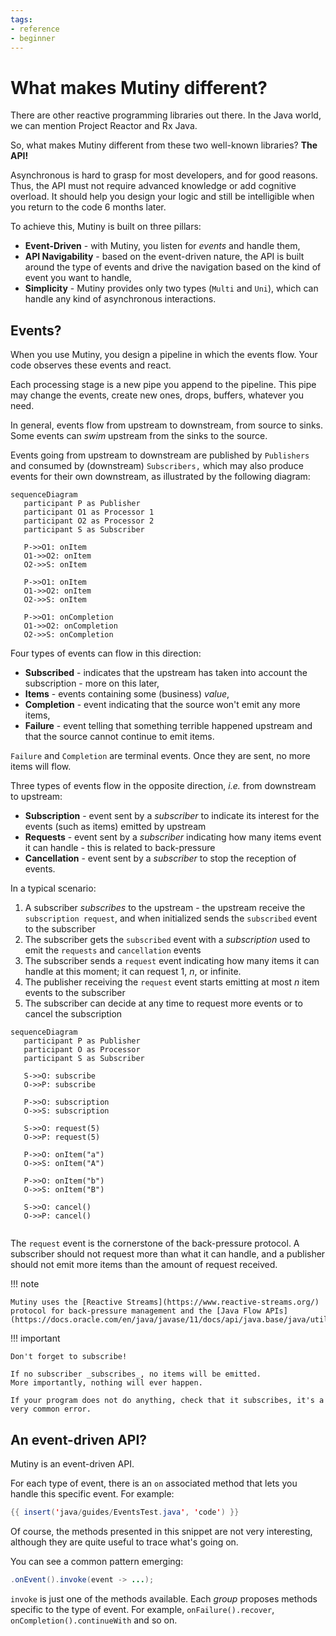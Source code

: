 ```yaml
---
tags:
- reference
- beginner
---
```


# What makes Mutiny different?

There are other reactive programming libraries out there.
In the Java world,  we can mention Project Reactor and Rx Java.

So, what makes Mutiny different from these two well-known libraries?
**The API!**

Asynchronous is hard to grasp for most developers, and for good reasons.
Thus, the API must not require advanced knowledge or add cognitive overload.
It should help you design your logic and still be intelligible when you return to the code 6 months later.

To achieve this, Mutiny is built on three pillars:

- **Event-Driven** - with Mutiny, you listen for _events_ and handle them,
- **API Navigability** - based on the event-driven nature, the API is built around the type of events and drive the navigation based on the kind of event you want to handle,
- **Simplicity** - Mutiny provides only two types (`Multi` and `Uni`), which can handle any kind of asynchronous interactions.

## Events?

When you use Mutiny, you design a pipeline in which the events flow.
Your code observes these events and react.

Each processing stage is a new pipe you append to the pipeline.
This pipe may change the events, create new ones, drops, buffers, whatever you need.

In general, events flow from upstream to downstream, from source to sinks.
Some events can _swim_ upstream from the sinks to the source.

Events going from upstream to downstream are published by `Publishers` and consumed by (downstream) `Subscribers,` which may also produce events for their own downstream, as illustrated by the following diagram:

```mermaid
sequenceDiagram
   participant P as Publisher
   participant O1 as Processor 1 
   participant O2 as Processor 2 
   participant S as Subscriber
   
   P->>O1: onItem
   O1->>O2: onItem
   O2->>S: onItem
   
   P->>O1: onItem
   O1->>O2: onItem
   O2->>S: onItem
   
   P->>O1: onCompletion
   O1->>O2: onCompletion
   O2->>S: onCompletion
```

Four types of events can flow in this direction:

- **Subscribed** - indicates that the upstream has taken into account the subscription - more on this later,
- **Items** - events containing some (business) _value_,
- **Completion** - event indicating that the source won't emit any more items,
- **Failure** - event telling that something terrible happened upstream and that the source cannot continue to emit items.

`Failure` and `Completion` are terminal events.
Once they are sent, no more items will flow.

Three types of events flow in the opposite direction, _i.e._ from downstream to upstream:

- **Subscription** - event sent by a _subscriber_ to indicate its interest for the events (such as items) emitted by upstream
- **Requests** - event sent by a _subscriber_ indicating how many items event it can handle - this is related to back-pressure
- **Cancellation** - event sent by a _subscriber_ to stop the reception of events.

In a typical scenario:

1. A subscriber _subscribes_ to the upstream - the upstream receive the `subscription request`, and when initialized sends the `subscribed` event to the subscriber
2. The subscriber gets the `subscribed` event with a _subscription_ used to emit the `requests` and `cancellation` events
3. The subscriber sends a `request` event indicating how many items it can handle at this moment; it can request 1, _n_, or infinite.
4. The publisher receiving the `request` event starts emitting at most _n_ item events to the subscriber
5. The subscriber can decide at any time to request more events or to cancel the subscription

```mermaid
sequenceDiagram
   participant P as Publisher
   participant O as Processor 
   participant S as Subscriber
   
   S->>O: subscribe
   O->>P: subscribe
   
   P->>O: subscription
   O->>S: subscription
   
   S->>O: request(5)
   O->>P: request(5)
   
   P->>O: onItem("a")
   O->>S: onItem("A")
   
   P->>O: onItem("b")
   O->>S: onItem("B")
   
   S->>O: cancel()
   O->>P: cancel()
   
```

The `request` event is the cornerstone of the back-pressure protocol.
A subscriber should not request more than what it can handle, and a publisher should not emit more items than the amount of request received.

!!! note
    
    Mutiny uses the [Reactive Streams](https://www.reactive-streams.org/) protocol for back-pressure management and the [Java Flow APIs](https://docs.oracle.com/en/java/javase/11/docs/api/java.base/java/util/concurrent/Flow.html).

!!! important
    
    Don't forget to subscribe!

    If no subscriber _subscribes_, no items will be emitted.
    More importantly, nothing will ever happen.

    If your program does not do anything, check that it subscribes, it's a very common error.

## An event-driven API?

Mutiny is an event-driven API.

For each type of event, there is an `on` associated method that lets you handle this specific event.
For example:

```java linenums="1"
{{ insert('java/guides/EventsTest.java', 'code') }}
```

Of course, the methods presented in this snippet are not very interesting, although they are quite useful to trace what's going on.

You can see a common pattern emerging:

```java
.onEvent().invoke(event -> ...);
```

`invoke` is just one of the methods available.
Each _group_ proposes methods specific to the type of event. For example, `onFailure().recover`, `onCompletion().continueWith` and so on.
